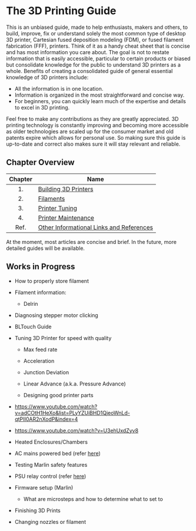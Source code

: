 # The 3D Printing Guide

This is an unbiased guide, made to help enthusiasts, makers and others, to build, improve, fix or understand solely the most common type of desktop 3D printer, Cartesian fused deposition modeling (FDM), or fused filament fabrication (FFF), printers. Think of it as a handy cheat sheet that is concise and has most information you care about. The goal is not to restate information that is easily accessible, particular to certain products or biased but consolidate knowledge for the public to understand 3D printers as a whole. Benefits of creating a consolidated guide of general essential knowledge of 3D printers include:

- All the information is in one location.
- Information is organized in the most straightforward and concise way.
- For beginners, you can quickly learn much of the expertise and details to excel in 3D printing.

Feel free to make any contributions as they are greatly appreciated. 3D printing technology is constantly improving and becoming more accessible as older technologies are scaled up for the consumer market and old patents expire which allows for personal use. So making sure this guide is up-to-date and correct also makes sure it will stay relevant and reliable.

## Chapter Overview

| Chapter | Name                                                            |
| :-----: | --------------------------------------------------------------- |
|   1.    | [Building 3D Printers](/pages/buildingprinters/README.md)       |
|   2.    | [Filaments](/pages/filaments/README.md)                         |
|   3.    | [Printer Tuning](/pages/tuning/README.md)                       |
|   4.    | [Printer Maintenance](/pages/maintenance/README.md)             |
|  Ref.   | [Other Informational Links and References](/pages/resources.md) |

At the moment, most articles are concise and brief. In the future, more detailed guides will be available.

## Works in Progress

- How to properly store filament
- Filament information:
  - Delrin
- Diagnosing stepper motor clicking
- BLTouch Guide
- Tuning 3D Printer for speed with quality

  - Max feed rate
  - Acceleration
  - Junction Deviation
  - Linear Advance (a.k.a. Pressure Advance)

  - Designing good printer parts
- https://www.youtube.com/watch?v=adCOtH1HeXo&list=PLyYZUiBHD1QjeoWnLd-qtPII0AR2nXodP&index=4
- https://www.youtube.com/watch?v=U3ehUxdZyv8
- Heated Enclosures/Chambers
- AC mains powered bed (refer [here](https://www.youtube.com/watch?v=1VyFejiKkSQ))
- Testing Marlin safety features
- PSU relay control (refer [here](https://www.youtube.com/watch?v=ozCqqlPJ3a0))
- Firmware setup (Marlin)
  - What are microsteps and how to determine what to set to
- Finishing 3D Prints
- Changing nozzles or filament
